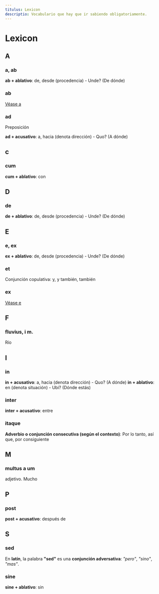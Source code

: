 ```yaml
---
titulus: Lexicon
descriptio: Vocabulario que hay que ir sabiendo obligatoriamente.
---
```


# Lexicon

## A

### a, ab

**ab + ablativo**: de, desde (procedencia) - Unde? (De dónde)

### ab

[Véase a](#a-ab)

### ad

Preposición

**ad + acusativo**: a, hacia (denota dirección) - Quo? (A dónde)

## c

### cum

**cum + ablativo**: con

## D

### de

**de + ablativo**: de, desde (procedencia) - Unde? (De dónde)

## E

### e, ex

**ex + ablativo**: de, desde (procedencia) - Unde? (De dónde)

### et

Conjunción copulativa: y, y también, también

### ex

[Véase e](#e-ex)

## F

### fluvius, i m.

Río

## I

### in

**in + acusativo**: a, hacia (denota dirección) - Quo? (A dónde)
**in + ablativo**: en (denota situación) - Ubi? (Dónde estás)

### inter

**inter + acusativo**: entre

### itaque

**Adverbio o conjunción consecutiva (según el contexto)**: Por lo tanto, así que, por consiguiente

## M

### multus a um

adjetivo. Mucho

## P

### post

**post + acusativo**: después de

## S

### sed

En **latín**, la palabra **"sed"** es una **conjunción adversativa**: *"pero"*, *"sino"*, *"mas"*.

### sine

**sine + ablativo**: sin

